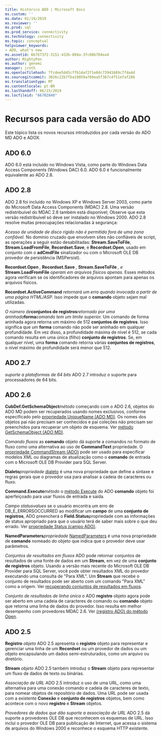 ```yaml
---
title: Histórico ADO | Microsoft Docs
ms.custom: ''
ms.date: 01/19/2019
ms.reviewer: ''
ms.prod: sql
ms.prod_service: connectivity
ms.technology: connectivity
ms.topic: conceptual
helpviewer_keywords:
- ADO, what's new
ms.assetid: 667673f2-3151-432b-894a-3fc60b704ea4
author: MightyPen
ms.author: genemi
manager: jroth
ms.openlocfilehash: 7fcdee5d45cffb14af2f1e0dc73941689c7fda4d
ms.sourcegitcommit: 3026c22b7fba19059a769ea5f367c4f51efaf286
ms.translationtype: MT
ms.contentlocale: pt-BR
ms.lasthandoff: 06/15/2019
ms.locfileid: "66702840"
---
```

# <a name="ado-features-for-each-release"></a>Recursos para cada versão do ADO

Este tópico lista os novos recursos introduzidos por cada versão do ADO MD ADO e ADOX.

## <a name="ado-60"></a>ADO 6.0

 ADO 6.0 está incluído no Windows Vista, como parte do Windows Data Access Components (Windows DAC) 6.0. ADO 6.0 é funcionalmente equivalente ao ADO 2.8.

## <a name="ado-28"></a>ADO 2.8

 ADO 2.8 foi incluído no Windows XP e Windows Server 2003, como parte do Microsoft Data Access Components (MDAC) 2.8. Uma versão redistribuível do MDAC 2.8 também está disponível; Observe que esta versão redistribuível só deve ser instalado no Windows 2000. ADO 2.8 resolve muitas preocupações relacionadas à segurança:

 *Acesso de unidade de disco rígido não é permitido fora de uma zona confiável.*
No domínio cruzado que envolvem sites não confiáveis de script, as operações a seguir estão desabilitadas: **Stream.SaveToFile**, **Stream.LoadFromFile**, **Recordset.Save**, e **Recordset.Open**, usado em conjunto com o **adCmdFile**  sinalizador ou com o Microsoft OLE DB provedor de persistência (MSPersist).

 **Recordset.Open** _,_ **Recordset.Save** _,_ **Stream.SaveToFile** _, e_ **Stream.LoadFromFile** _operam em arquivos físicos apenas._
Esses métodos agora verificam se os identificadores de arquivos apontam para apenas os arquivos físicos.

 **Recordset.ActiveCommand** _retornará um erro quando invocada a partir de uma página HTML/ASP._
Isso impede que o **comando** objeto sejam mal utilizadas.

 _O número de_**conjuntos de registros**_retornado por uma aninhada_**forma**_comando tem um limite superior._
Um comando de forma aninhada agora retorna um máximo de 512 **conjuntos de registros**. Isso significa que um **forma** comando não pode ser aninhado em qualquer profundidade. Em vez disso, a profundidade máxima de nível é 512, se cada comando resulta em uma única (filho) **conjunto de registros**. Se, em qualquer nível, uma **forma** comando retorna várias **conjuntos de registros**, o nível máximo de profundidade será menor que 512.

## <a name="ado-27"></a>ADO 2.7

 *suporte a plataformas de 64 bits* ADO 2.7 introduz o suporte para processadores de 64 bits.

## <a name="ado-26"></a>ADO 2.6

 **CubDef.GetSchemaObject**_método_ começando com o ADO 2.6, objetos do ADO MD podem ser recuperados usando nomes exclusivos, conforme especificado pelo [propriedade UniqueName (ADO MD)](../../ado/reference/ado-md-api/uniquename-property-ado-md.md). Os nomes dos objetos pai não precisam ser conhecidos e pai coleções não precisam ser preenchidos para recuperar um objeto de esquema. Ver [método GetSchemaObject (ADO MD)](../../ado/reference/ado-md-api/getschemaobject-method-ado-md.md).

 *Comando fluxos* as **comando** objeto dá suporte a comandos no formato de fluxo como uma alternativa ao uso de **CommandText** propriedade. O [propriedade CommandStream (ADO)](../../ado/reference/ado-api/commandstream-property-ado.md) pode ser usado para especificar modelos XML ou diagramas de atualização como o **comando** de entrada com o Microsoft OLE DB Provider para SQL Server.

 **Dialeto**_propriedade_ [dialeto](../../ado/reference/ado-api/dialect-property.md) é uma nova propriedade que define a sintaxe e regras gerais que o provedor usa para analisar a cadeia de caracteres ou fluxo.

 **Command.Execute**_método_ o [método Execute](../../ado/reference/ado-api/execute-method-ado-command.md) do ADO **comando** objeto foi aperfeiçoado para usar fluxos de entrada e saída.

 *Campo statusvalues* se o usuário encontra um erro de DB_E_ERRORSOCCURRED ao modificar um **campo** de uma **conjunto de registros**, ADO preencherá o **Field.Status**propriedade com as informações de status apropriado para que o usuário terá de saber mais sobre o que deu errado. Ver [propriedade Status (campo ADO)](../../ado/reference/ado-api/status-property-ado-field.md).

 **NamedParameters**_propriedade_ [NamedParameters](../../ado/reference/ado-api/namedparameters-property-ado.md) é uma nova propriedade de **comando** nomeado do objeto que indica que o provedor deve usar parâmetros.

 *Conjuntos de resultados em fluxos* ADO pode retornar conjuntos de resultados de uma fonte de dados em um **Stream**, em vez de uma **conjunto de registros** objeto. Usando a versão mais recente do Microsoft OLE DB Provider para SQL Server, você pode obter resultados XML do provedor executando uma consulta de "Para XML". Um **Stream** que recebe o conjunto de resultados pode ser aberto com um comando "Para XML" como a origem. Ver [recuperando conjuntos de resultados em fluxos](../../ado/guide/data/retrieving-resultsets-into-streams.md).

 *Conjunto de resultados de linha única* o ADO **registro** objeto agora pode ser aberto em uma cadeia de caracteres de comando ou **comando** objeto que retorna uma linha de dados do provedor. Isso resulta em melhor desempenho com provedores MDAC 2.6. Ver [(registro ADO) do método Open](../../ado/reference/ado-api/open-method-ado-record.md).

## <a name="ado-25"></a>ADO 2.5

 **Registro** _objeto_ ADO 2.5 apresenta o **registro** objeto para representar e gerenciar uma linha de um **Recordset** ou um provedor de dados ou um objeto encapsulando um dados semi-estruturados, como um arquivo ou diretório.

 **Stream** _objeto_ ADO 2.5 também introduz o **Stream** objeto para representar um fluxo de dados de texto ou binárias.

 *Associação de URL* ADO 2.5 introduz o uso de uma URL, como uma alternativa para uma conexão comando e cadeia de caracteres de texto, para nomear objetos de repositório de dados. Uma URL pode ser usada com a existente **Conexão** e **conjunto de registros** objetos, bem como acontece com o novo **registro** e **Stream** objetos.

 *Provedores de dados que dão suporte a associação de URL* ADO 2.5 dá suporte a provedores OLE DB que reconhecem os esquemas de URL. Isso inclui o provedor OLE DB para publicação de Internet, que acessa o sistema de arquivos do Windows 2000 e reconhece o esquema HTTP existente.
